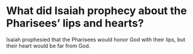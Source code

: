 # What did Isaiah prophecy about the Pharisees’ lips and hearts?

Isaiah prophesied that the Pharisees would honor God with their lips, but their heart would be far from God.

